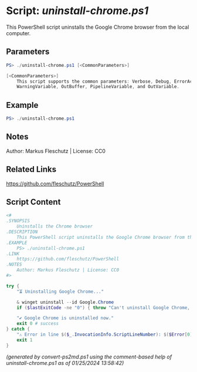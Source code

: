 Script: *uninstall-chrome.ps1*
========================

This PowerShell script uninstalls the Google Chrome browser from the local computer.

Parameters
----------
```powershell
PS> ./uninstall-chrome.ps1 [<CommonParameters>]

[<CommonParameters>]
    This script supports the common parameters: Verbose, Debug, ErrorAction, ErrorVariable, WarningAction, 
    WarningVariable, OutBuffer, PipelineVariable, and OutVariable.
```

Example
-------
```powershell
PS> ./uninstall-chrome.ps1

```

Notes
-----
Author: Markus Fleschutz | License: CC0

Related Links
-------------
https://github.com/fleschutz/PowerShell

Script Content
--------------
```powershell
<#
.SYNOPSIS
	Uninstalls the Chrome browser
.DESCRIPTION
	This PowerShell script uninstalls the Google Chrome browser from the local computer.
.EXAMPLE
	PS> ./uninstall-chrome.ps1
.LINK
	https://github.com/fleschutz/PowerShell
.NOTES
	Author: Markus Fleschutz | License: CC0
#>

try {
	"⏳ Uninstalling Google Chrome..."

	& winget uninstall --id Google.Chrome
	if ($lastExitCode -ne "0") { throw "Can't uninstall Google Chrome, is it installed?" }

	"✔️ Google Chrome is uninstalled now."
	exit 0 # success
} catch {
	"⚠️ Error in line $($_.InvocationInfo.ScriptLineNumber): $($Error[0])"
	exit 1
}
```

*(generated by convert-ps2md.ps1 using the comment-based help of uninstall-chrome.ps1 as of 01/25/2024 13:58:42)*
